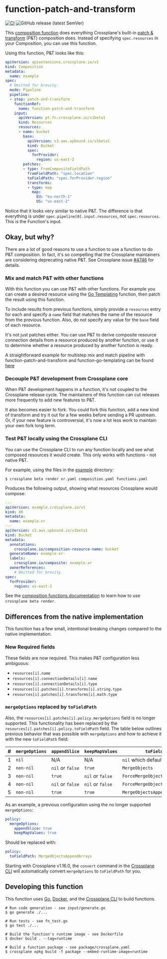 # function-patch-and-transform
[![CI](https://github.com/crossplane-contrib/function-patch-and-transform/actions/workflows/ci.yml/badge.svg)](https://github.com/crossplane-contrib/function-patch-and-transform/actions/workflows/ci.yml) ![GitHub release (latest SemVer)](https://img.shields.io/github/release/crossplane-contrib/function-patch-and-transform)

This [composition function][docs-functions] does everything Crossplane's
built-in [patch & transform][docs-pandt] (P&T) composition does. Instead of
specifying `spec.resources` in your Composition, you can use this function.

Using this function, P&T looks like this:

```yaml
apiVersion: apiextensions.crossplane.io/v1
kind: Composition
metadata:
  name: example
spec:
  # Omitted for brevity.
  mode: Pipeline
  pipeline:
  - step: patch-and-transform
    functionRef:
      name: function-patch-and-transform
    input:
      apiVersion: pt.fn.crossplane.io/v1beta1
      kind: Resources
      resources:
      - name: bucket
        base:
          apiVersion: s3.aws.upbound.io/v1beta1
          kind: Bucket
          spec:
            forProvider:
              region: us-east-2
        patches:
        - type: FromCompositeFieldPath
          fromFieldPath: "spec.location"
          toFieldPath: "spec.forProvider.region"
          transforms:
          - type: map
            map: 
              EU: "eu-north-1"
              US: "us-east-2"
```

Notice that it looks very similar to native P&T. The difference is that
everything is under `spec.pipeline[0].input.resources`, not `spec.resources`.
This is the Function's input.

## Okay, but why?

There are a lot of good reasons to use a function to use a function to do P&T
composition. In fact, it's so compelling that the Crossplane maintainers are
considering deprecating native P&T. See Crossplane issue [#4746] for details.

### Mix and match P&T with other functions

With this function you can use P&T with other functions. For example you can
create a desired resource using the [Go Templating][fn-go-templating] function,
then patch the result using this function.

To include results from previous functions, simply provide a `resources` entry
for each and specify a `name` field that matches the name of the resource from
the previous function. Also, do not specify any value for the `base` field of
each resource.

It's not just patches either. You can use P&T to derive composite resource
connection details from a resource produced by another function, or use it to
determine whether a resource produced by another function is ready.

A straightforward example for multistep mix and match pipeline with
function-patch-and-transform and function-go-templating can be found
[here](./example/multistep)

### Decouple P&T development from Crossplane core

When P&T development happens in a function, it's not coupled to the Crossplane
release cycle. The maintainers of this function can cut releases more frequently
to add new features to P&T.

It also becomes easier to fork. You could fork this function, add a new kind of
transform and try it out for a few weeks before sending a PR upstream. Or, if
your new feature is controversial, it's now a lot less work to maintain your own
fork long term.

### Test P&T locally using the Crossplane CLI

You can use the Crossplane CLI to run any function locally and see what composed
resources it would create. This only works with functions - not native P&T.

For example, using the files in the [example](example) directory:

```shell
$ crossplane beta render xr.yaml composition.yaml functions.yaml
```
Produces the following output, showing what resources Crossplane would compose:

```yaml
---
apiVersion: example.crossplane.io/v1
kind: XR
metadata:
  name: example-xr
---
apiVersion: s3.aws.upbound.io/v1beta1
kind: Bucket
metadata:
  annotations:
    crossplane.io/composition-resource-name: bucket
  generateName: example-xr-
  labels:
    crossplane.io/composite: example-xr
  ownerReferences:
    # Omitted for brevity
spec:
  forProvider:
    region: us-east-2
```

See the [composition functions documentation][docs-functions] to learn how to
use `crossplane beta render`.

## Differences from the native implementation

This function has a few small, intentional breaking changes compared to the
native implementation.

### New Required fields

These fields are now required. This makes P&T configuration less ambiguous:

* `resources[i].name`
* `resources[i].connectionDetails[i].name`
* `resources[i].connectionDetails[i].type`
* `resources[i].patches[i].transforms[i].string.type`
* `resources[i].patches[i].transforms[i].math.type`

### `mergeOptions` replaced by `toFieldPath`

Also, the `resources[i].patches[i].policy.mergeOptions` field is no longer
supported. This functionality has been replaced by the
`resources[i].patches[i].policy.toFieldPath` field. The table below outlines
previous behavior that was possible with `mergeOptions` and how to achieve it
with the new `toFieldPath` field:

| # | `mergeOptions` | `appendSlice`| `keepMapValues` | `toFieldPath` |
| - | -------------  | ------------ | --------------- | -------------------- |
| 1 | `nil`  | N/A | N/A | `nil` which defaults to `Replace` |
| 2 | `non-nil` | `nil` or `false` | `true` | `MergeObjects` |
| 3 | `non-nil` | `true` | `nil` or `false` | `ForceMergeObjectsAppendArrays` |
| 4 | `non-nil` | `nil` or `false` |  `nil` or `false` |  `ForceMergeObjects`   |
| 5 | `non-nil` | `true` | `true` | `MergeObjectsAppendArrays` |

As an example, a previous configuration using the no longer supported `mergeOptions`:

```yaml
policy:
  mergeOptions:
    appendSlice: true
    keepMapValues: true
```

Should be replaced with:

```yaml
policy:
  toFieldPath: MergeObjectsAppendArrays
```

Starting with Crossplane v1.16.0, the `convert` command in the [Crossplane
CLI][cli-convert] will automatically convert `mergeOptions` to `toFieldPath` for
you.

## Developing this function

This function uses [Go][go], [Docker][docker], and the [Crossplane CLI][cli] to
build functions.

```shell
# Run code generation - see input/generate.go
$ go generate ./...

# Run tests - see fn_test.go
$ go test ./...

# Build the function's runtime image - see Dockerfile
$ docker build . --tag=runtime

# Build a function package - see package/crossplane.yaml
$ crossplane xpkg build -f package --embed-runtime-image=runtime
```

[Crossplane]: https://crossplane.io
[docs-composition]: https://docs.crossplane.io/v1.14/getting-started/provider-aws-part-2/#create-a-deployment-template
[docs-functions]: https://docs.crossplane.io/v1.14/concepts/composition-functions/
[docs-pandt]: https://docs.crossplane.io/v1.14/concepts/patch-and-transform/
[fn-go-templating]: https://github.com/crossplane-contrib/function-go-templating
[#4617]: https://github.com/crossplane/crossplane/issues/4617
[#4746]: https://github.com/crossplane/crossplane/issues/4746
[go]: https://go.dev
[docker]: https://www.docker.com
[cli]: https://docs.crossplane.io/latest/cli
[cli-convert]: https://docs.crossplane.io/latest/cli/command-reference/#beta-convert
